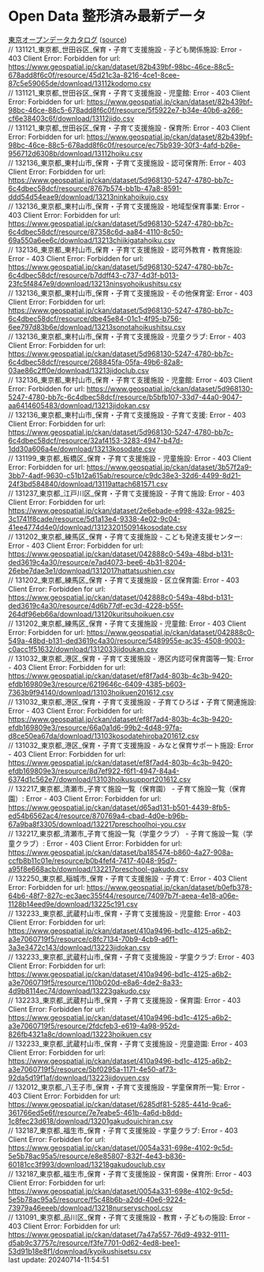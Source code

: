 # Open Data 整形済み最新データ  
[東京オープンデータカタログ](source/20240714-11:54:49-TokyoOpenDataCatalog.csv) \([source](https://catalog.data.metro.tokyo.lg.jp/csv/export)\)  
// 131121_東京都_世田谷区_保育・子育て支援施設 - 子ども関係施設: Error - 403 Client Error: Forbidden for url: https://www.geospatial.jp/ckan/dataset/82b439bf-98bc-46ce-88c5-678add8f6c0f/resource/45d21c3a-8216-4ce1-8cee-87c5e59065de/download/13112kodomo.csv  
// 131121_東京都_世田谷区_保育・子育て支援施設 - 児童館: Error - 403 Client Error: Forbidden for url: https://www.geospatial.jp/ckan/dataset/82b439bf-98bc-46ce-88c5-678add8f6c0f/resource/5f5922e7-b34e-40b6-a266-cf6e38403c6f/download/13112jido.csv  
// 131121_東京都_世田谷区_保育・子育て支援施設 - 保育所: Error - 403 Client Error: Forbidden for url: https://www.geospatial.jp/ckan/dataset/82b439bf-98bc-46ce-88c5-678add8f6c0f/resource/ec75b939-30f3-4afd-b26e-956712d6308b/download/13112hoiku.csv  
// 132136_東京都_東村山市_保育・子育て支援施設 - 認可保育所: Error - 403 Client Error: Forbidden for url: https://www.geospatial.jp/ckan/dataset/5d968130-5247-4780-bb7c-6c4dbec58dcf/resource/8767b574-bb1b-47a8-8591-ddd54d54eae9/download/13213ninkahoikujo.csv  
// 132136_東京都_東村山市_保育・子育て支援施設 - 地域型保育事業: Error - 403 Client Error: Forbidden for url: https://www.geospatial.jp/ckan/dataset/5d968130-5247-4780-bb7c-6c4dbec58dcf/resource/87358c6d-aa84-4110-8c50-69a550a6ee6c/download/13213chiikigatahoiku.csv  
// 132136_東京都_東村山市_保育・子育て支援施設 - 認可外教育・教育施設: Error - 403 Client Error: Forbidden for url: https://www.geospatial.jp/ckan/dataset/5d968130-5247-4780-bb7c-6c4dbec58dcf/resource/b7ddff43-c737-4d3f-b013-23fc5f4847e9/download/13213ninsyohoikushitsu.csv  
// 132136_東京都_東村山市_保育・子育て支援施設 - その他保育室: Error - 403 Client Error: Forbidden for url: https://www.geospatial.jp/ckan/dataset/5d968130-5247-4780-bb7c-6c4dbec58dcf/resource/dbe45e84-01c1-4f95-b756-6ee797d83b6e/download/13213sonotahoikushitsu.csv  
// 132136_東京都_東村山市_保育・子育て支援施設 - 児童クラブ: Error - 403 Client Error: Forbidden for url: https://www.geospatial.jp/ckan/dataset/5d968130-5247-4780-bb7c-6c4dbec58dcf/resource/268845fa-05fa-49b6-82a8-03ae86c2ff0e/download/13213jidoclub.csv  
// 132136_東京都_東村山市_保育・子育て支援施設 - 児童館: Error - 403 Client Error: Forbidden for url: https://www.geospatial.jp/ckan/dataset/5d968130-5247-4780-bb7c-6c4dbec58dcf/resource/b5bfb107-33d7-44a0-9047-aa6414605483/download/13213jidokan.csv  
// 132136_東京都_東村山市_保育・子育て支援施設 - 子育て支援: Error - 403 Client Error: Forbidden for url: https://www.geospatial.jp/ckan/dataset/5d968130-5247-4780-bb7c-6c4dbec58dcf/resource/32af4153-3283-4947-b47d-1dd30a606a4e/download/13213kosodate.csv  
// 131199_東京都_板橋区_保育・子育て支援施設 - 児童施設: Error - 403 Client Error: Forbidden for url: https://www.geospatial.jp/ckan/dataset/3b57f2a9-3bb7-4adf-9630-c51b12a615ab/resource/c9dc38e3-32d6-4499-8d21-24f3bd584840/download/13119attach681571.csv  
// 131237_東京都_江戸川区_保育・子育て支援施設 - 子育て施設: Error - 403 Client Error: Forbidden for url: https://www.geospatial.jp/ckan/dataset/2e6ebade-e998-432a-9825-3c1741f8cade/resource/5d1a13e4-9338-4e02-9c04-41ee4774d4e0/download/1312320150914kosodate.csv  
// 131202_東京都_練馬区_保育・子育て支援施設 - こども発達支援センター: Error - 403 Client Error: Forbidden for url: https://www.geospatial.jp/ckan/dataset/042888c0-549a-48bd-b131-ded3619c4a30/resource/e7ad4073-bee6-4b31-8204-26ebe7dae3e1/download/1312017hattatsushien.csv  
// 131202_東京都_練馬区_保育・子育て支援施設 - 区立保育園: Error - 403 Client Error: Forbidden for url: https://www.geospatial.jp/ckan/dataset/042888c0-549a-48bd-b131-ded3619c4a30/resource/4d6b77df-ec3d-4228-b55f-264df96eb66a/download/13120kuritsuhoikuen.csv  
// 131202_東京都_練馬区_保育・子育て支援施設 - 児童館: Error - 403 Client Error: Forbidden for url: https://www.geospatial.jp/ckan/dataset/042888c0-549a-48bd-b131-ded3619c4a30/resource/5489955e-ac35-4508-9003-c0acc1f51632/download/1312033jidoukan.csv  
// 131032_東京都_港区_保育・子育て支援施設 - 港区内認可保育園等一覧: Error - 403 Client Error: Forbidden for url: https://www.geospatial.jp/ckan/dataset/ef8f7ad4-803b-4c3b-9420-efdb169809e3/resource/6219646c-6409-4385-b603-7363b9f94140/download/13103hoikuen201612.csv  
// 131032_東京都_港区_保育・子育て支援施設 - 子育てひろば・子育て関連施設: Error - 403 Client Error: Forbidden for url: https://www.geospatial.jp/ckan/dataset/ef8f7ad4-803b-4c3b-9420-efdb169809e3/resource/66a0a1d6-99b2-4d48-97fa-d8ce50ea67da/download/13103kosodatehiroba201612.csv  
// 131032_東京都_港区_保育・子育て支援施設 - みなと保育サポート施設: Error - 403 Client Error: Forbidden for url: https://www.geospatial.jp/ckan/dataset/ef8f7ad4-803b-4c3b-9420-efdb169809e3/resource/8d7ef922-f6f1-4947-84a4-6374d1c562e7/download/13103hoikusupport201612.csv  
// 132217_東京都_清瀬市_子育て施設一覧（保育園） - 子育て施設一覧（保育園）: Error - 403 Client Error: Forbidden for url: https://www.geospatial.jp/ckan/dataset/d65ad131-b501-4439-8fb5-ed54b6562ac4/resource/870769a4-cbad-4d0e-b96b-67a9ba8f3305/download/132217preschoolhoi-you.csv  
// 132217_東京都_清瀬市_子育て施設一覧（学童クラブ） - 子育て施設一覧（学童クラブ）: Error - 403 Client Error: Forbidden for url: https://www.geospatial.jp/ckan/dataset/ba185474-b860-4a27-908a-ccfb8b11c01e/resource/b0b4fef4-7417-4048-95d7-a95f8e668acb/download/132217preschool-gakudo.csv  
// 132250_東京都_稲城市_保育・子育て支援施設 - 子育て: Error - 403 Client Error: Forbidden for url: https://www.geospatial.jp/ckan/dataset/b0efb378-64b6-48f7-827c-ec3aec355f44/resource/74097b7f-aeea-4e18-a06e-1128b14eed9e/download/13225c191.csv  
// 132233_東京都_武蔵村山市_保育・子育て支援施設 - 児童館: Error - 403 Client Error: Forbidden for url: https://www.geospatial.jp/ckan/dataset/410a9496-bd1c-4125-a6b2-a3e7060719f5/resource/c8fc7134-70b9-4cb9-a6f1-3a3e3472c143/download/13223jidokan.csv  
// 132233_東京都_武蔵村山市_保育・子育て支援施設 - 学童クラブ: Error - 403 Client Error: Forbidden for url: https://www.geospatial.jp/ckan/dataset/410a9496-bd1c-4125-a6b2-a3e7060719f5/resource/110b020d-e8a6-4de2-8a33-4d9b8114ec74/download/13223gakudo.csv  
// 132233_東京都_武蔵村山市_保育・子育て支援施設 - 保育園: Error - 403 Client Error: Forbidden for url: https://www.geospatial.jp/ckan/dataset/410a9496-bd1c-4125-a6b2-a3e7060719f5/resource/2fdcfeb3-e619-4a98-952d-826fb4321a8c/download/13223hoikuen.csv  
// 132233_東京都_武蔵村山市_保育・子育て支援施設 - 児童遊園: Error - 403 Client Error: Forbidden for url: https://www.geospatial.jp/ckan/dataset/410a9496-bd1c-4125-a6b2-a3e7060719f5/resource/5bf0295a-1171-4e50-af73-92da5d19f1af/download/13223jidoyuen.csv  
// 132012_東京都_八王子市_保育・子育て支援施設 - 学童保育所一覧: Error - 403 Client Error: Forbidden for url: https://www.geospatial.jp/ckan/dataset/6285df81-5285-441d-9ca6-361766ed5e6f/resource/7e7eabe5-461b-4a6d-b8dd-1c8fec23d618/download/13201gakudouichiran.csv  
// 132187_東京都_福生市_保育・子育て支援施設 - 学童クラブ: Error - 403 Client Error: Forbidden for url: https://www.geospatial.jp/ckan/dataset/0054a331-698e-4102-9c5d-5e5b78ac95a5/resource/e8e85807-832f-4e43-b836-60181cc3f993/download/13218gakudouclub.csv  
// 132187_東京都_福生市_保育・子育て支援施設 - 保育園・保育所: Error - 403 Client Error: Forbidden for url: https://www.geospatial.jp/ckan/dataset/0054a331-698e-4102-9c5d-5e5b78ac95a5/resource/f5c48b6b-a2dd-40e6-9224-73979a46eeeb/download/13218nurseryschool.csv  
// 131091_東京都_品川区_保育・子育て支援施設 - 教育・子どもの施設: Error - 403 Client Error: Forbidden for url: https://www.geospatial.jp/ckan/dataset/7a47a557-76d9-4932-9111-d5ab9c37757c/resource/f3fe7701-0d62-4ed8-bee1-53d91b18e8f1/download/kyoikushisetsu.csv  
last update: 20240714-11:54:51  